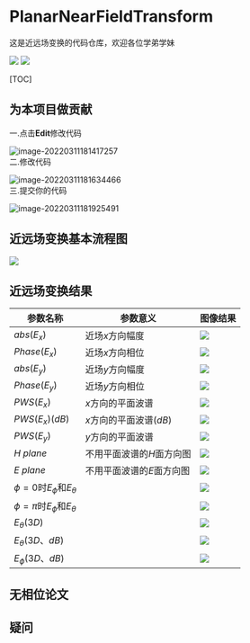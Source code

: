 # PlanarNearFieldTransform
这是近远场变换的代码仓库，欢迎各位学弟学妹

![](https://img.shields.io/badge/version-1.0-brightgreen) ![](https://img.shields.io/badge/developer-THY%20CSY-blue)

[TOC]



## 为本项目做贡献

一.点击**Edit**修改代码

![image-20220311181417257](https://user-images.githubusercontent.com/61956659/157849089-564a11ab-3109-4eb4-8dfe-4860e8436e91.png)   
二.修改代码   


![image-20220311181634466](https://user-images.githubusercontent.com/61956659/157849192-aeb54d48-6cd1-4029-9e8b-f2f83cbd0600.png)   
三.提交你的代码


![image-20220311181925491](https://user-images.githubusercontent.com/61956659/157849239-d249f9ee-5cf9-4256-9e1f-2afbb27f1d6f.png)   



## 近远场变换基本流程图

![](https://bucket-20020501.oss-cn-beijing.aliyuncs.com/paper/%E6%97%A0%E7%9B%B8%E4%BD%8D%E6%B5%8B%E9%87%8F2.png)



## 近远场变换结果

| 参数名称                             | 参数意义                  | 图像结果                                                     |
| ------------------------------------ | ------------------------- | ------------------------------------------------------------ |
| $abs(E_{x})$                         | 近场$x$方向幅度           | ![](https://bucket-20020501.oss-cn-beijing.aliyuncs.com/paper/abs%28Ex%29.jpg) |
| $Phase(E_{x})$                       | 近场$x$方向相位           | ![](https://bucket-20020501.oss-cn-beijing.aliyuncs.com/paper/angle%28Ex%29.jpg) |
| $abs(E_{y})$                         | 近场$y$方向幅度           | ![](https://bucket-20020501.oss-cn-beijing.aliyuncs.com/paper/abs%28Ey%29.jpg) |
| $Phase(E_{y})$                       | 近场$y$方向相位           | ![](https://bucket-20020501.oss-cn-beijing.aliyuncs.com/paper/angle%28Ey%29.jpg) |
| $PWS(E_{x})$                         | $x$方向的平面波谱         | ![](https://bucket-20020501.oss-cn-beijing.aliyuncs.com/paper/PWS%28Ex%29.jpg) |
| $PWS(E_{x})(dB)$                     | $x$方向的平面波谱($dB$)   | ![](https://bucket-20020501.oss-cn-beijing.aliyuncs.com/paper/PWS%28Ex%29_dB.jpg) |
| $PWS(E_{y})$                         | $y$方向的平面波谱         | ![](https://bucket-20020501.oss-cn-beijing.aliyuncs.com/paper/PWS%28Ey%29.jpg) |
| $H\ plane$                           | 不用平面波谱的$H$面方向图 | ![](https://bucket-20020501.oss-cn-beijing.aliyuncs.com/paper/E%E9%9D%A2%E6%96%B9%E5%90%91%E5%9B%BE%E4%B8%8D%E7%94%A8%E6%B3%A2%E8%B0%B1%20.jpg) |
| $E\ plane$                           | 不用平面波谱的$E$面方向图 | ![](https://bucket-20020501.oss-cn-beijing.aliyuncs.com/paper/H%E9%9D%A2%E6%96%B9%E5%90%91%E5%9B%BE%E4%B8%8D%E7%94%A8%E6%B3%A2%E8%B0%B1.jpg) |
| $\phi=0$时$E_{\phi}$和$E_{\theta}$   |                           | ![](https://bucket-20020501.oss-cn-beijing.aliyuncs.com/paper/Etheta%E5%92%8CEphi.jpg) |
| $\phi=\pi$时$E_{\phi}$和$E_{\theta}$ |                           | ![](https://bucket-20020501.oss-cn-beijing.aliyuncs.com/paper/Etheta%E5%92%8CEphi2.jpg) |
| $E_{\theta}(3D)$                     |                           | ![](https://bucket-20020501.oss-cn-beijing.aliyuncs.com/paper/E_theta%E7%9A%843D%E6%96%B9%E5%90%91%E5%9B%BE.jpg) |
| $E_{\theta}(3D、dB)$                 |                           | ![](https://bucket-20020501.oss-cn-beijing.aliyuncs.com/paper/E_theta%E7%9A%843D%E6%96%B9%E5%90%91%E5%9B%BE%28dB%29.jpg) |
| $E_{\phi}(3D、dB)$                   |                           | ![](https://bucket-20020501.oss-cn-beijing.aliyuncs.com/paper/E_phi%E7%9A%843D%E6%96%B9%E5%90%91%E5%9B%BE%28dB%29.jpg) |



## 无相位论文





## 疑问

